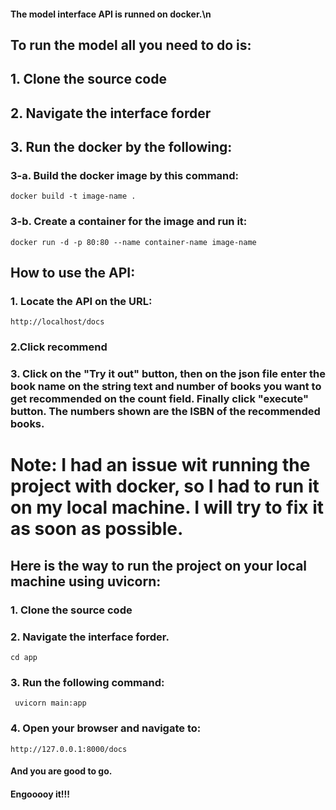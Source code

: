 
#### The model interface API is runned on docker.\n
## To run the model all you need to do is:
## 1. Clone the source code
## 2. Navigate the interface forder 
## 3. Run the docker by the following:
### 3-a. Build the docker image by this command:
`docker build -t image-name .`
### 3-b. Create a container for the image and run it:
`docker run -d -p 80:80 --name container-name image-name`


## How to use the API:

### 1. Locate the API on the URL:
`http://localhost/docs`
### 2.Click recommend
### 3. Click on the "Try it out" button, then on the json file enter the book name on the string text and number of books you want to get recommended on the count field. Finally click "execute" button. The numbers shown are the ISBN of the recommended books.



# Note: I had an issue wit running the project with docker, so I had to run it on my local machine. I will try to fix it as soon as possible.

## Here is the way to run the project on your local machine using uvicorn:
### 1. Clone the source code
### 2. Navigate the interface forder.
``` cd app ```
### 3. Run the following command:
``` uvicorn main:app```
### 4. Open your browser and navigate to:
``` http://127.0.0.1:8000/docs ```

#### And you are good to go.

#### Engooooy it!!!